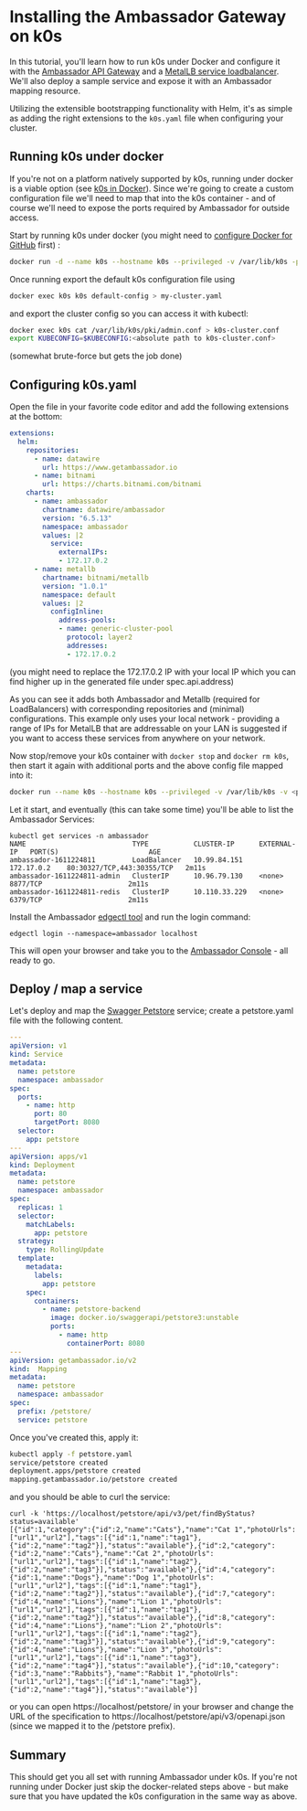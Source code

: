 # Installing the Ambassador Gateway on k0s

In this tutorial, you'll learn how to run k0s under Docker and configure it with the
[Ambassador API Gateway](https://www.getambassador.io/products/api-gateway/) and
a [MetalLB service loadbalancer](https://metallb.universe.tf/). We'll also deploy a sample 
service and expose it with an Ambassador mapping resource.

Utilizing the extensible bootstrapping functionality with Helm, 
it's as simple as adding the right extensions to the `k0s.yaml` file 
when configuring your cluster.

## Running k0s under docker

If you're not on a platform natively supported by k0s, running under docker is a viable option 
(see [k0s in Docker](../k0s-in-docker.md)). Since we're going to create a custom configuration file we'll need
to map that into the k0s container - and of course we'll need to expose the ports required by
Ambassador for outside access.

Start by running k0s under docker (you might need to [configure Docker for GitHub](https://docs.github.com/en/packages/guides/configuring-docker-for-use-with-github-packages) first) :

```sh
docker run -d --name k0s --hostname k0s --privileged -v /var/lib/k0s -p 6443:6443 docker.pkg.github.com/k0sproject/k0s/k0s:v0.9.1
```

Once running export the default k0s configuration file using

```sh
docker exec k0s k0s default-config > my-cluster.yaml
```

and export the cluster config so you can access it with kubectl:

```sh
docker exec k0s cat /var/lib/k0s/pki/admin.conf > k0s-cluster.conf
export KUBECONFIG=$KUBECONFIG:<absolute path to k0s-cluster.conf>
```
(somewhat brute-force but gets the job done)

## Configuring k0s.yaml

Open the file in your favorite code editor and add the following extensions at the bottom:

```yaml
extensions:
  helm:
    repositories:
      - name: datawire
        url: https://www.getambassador.io
      - name: bitnami
        url: https://charts.bitnami.com/bitnami
    charts:
      - name: ambassador
        chartname: datawire/ambassador
        version: "6.5.13"
        namespace: ambassador
        values: |2
          service:
            externalIPs:
            - 172.17.0.2
      - name: metallb
        chartname: bitnami/metallb
        version: "1.0.1"
        namespace: default
        values: |2
          configInline:
            address-pools:
            - name: generic-cluster-pool
              protocol: layer2
              addresses:
              - 172.17.0.2
```
(you might need to replace the 172.17.0.2 IP with your local IP which you can find higher up in the generated file
under spec.api.address)

As you can see it adds both Ambassador and Metallb (required for LoadBalancers) with corresponding repositories
and (minimal) configurations. This example only uses your local network - providing a range of IPs for 
MetalLB that are addressable on your LAN is suggested if you want to access these services from anywhere on 
your network.

Now stop/remove your k0s container with `docker stop` and `docker rm k0s`, then start it again with additional ports and the above config file mapped into it:

```sh
docker run --name k0s --hostname k0s --privileged -v /var/lib/k0s -v <path to conf file>:/k0s.yaml -p 6443:6443 -p 80:80 -p 443:443 -p 8080:8080 docker.pkg.github.com/k0sproject/k0s/k0s:v0.9.1
```

Let it start, and eventually (this can take some time) you'll be able to list the Ambassador Services:

```shell
kubectl get services -n ambassador
NAME                          TYPE           CLUSTER-IP      EXTERNAL-IP   PORT(S)                      AGE
ambassador-1611224811         LoadBalancer   10.99.84.151    172.17.0.2    80:30327/TCP,443:30355/TCP   2m11s
ambassador-1611224811-admin   ClusterIP      10.96.79.130    <none>        8877/TCP                     2m11s
ambassador-1611224811-redis   ClusterIP      10.110.33.229   <none>        6379/TCP                     2m11s
```

Install the Ambassador [edgectl tool](https://www.getambassador.io/docs/latest/topics/using/edgectl/edge-control/) 
and run the login command:

```shell
edgectl login --namespace=ambassador localhost
```

This will open your browser and take you to the [Ambassador Console](https://www.getambassador.io/docs/latest/topics/using/edge-policy-console/) - all ready to go.

## Deploy / map a service

Let's deploy and map the [Swagger Petstore](https://petstore.swagger.io/) service; create a petstore.yaml file with
the following content.

```yaml
---
apiVersion: v1
kind: Service
metadata:
  name: petstore
  namespace: ambassador
spec:
  ports:
    - name: http
      port: 80
      targetPort: 8080
  selector:
    app: petstore
---
apiVersion: apps/v1
kind: Deployment
metadata:
  name: petstore
  namespace: ambassador
spec:
  replicas: 1
  selector:
    matchLabels:
      app: petstore
  strategy:
    type: RollingUpdate
  template:
    metadata:
      labels:
        app: petstore
    spec:
      containers:
        - name: petstore-backend
          image: docker.io/swaggerapi/petstore3:unstable
          ports:
            - name: http
              containerPort: 8080
---
apiVersion: getambassador.io/v2
kind:  Mapping
metadata:
  name: petstore
  namespace: ambassador
spec:
  prefix: /petstore/
  service: petstore
```

Once you've created this, apply it:

```sh
kubectl apply -f petstore.yaml
service/petstore created
deployment.apps/petstore created
mapping.getambassador.io/petstore created
```

and you should be able to curl the service:

```shell
curl -k 'https://localhost/petstore/api/v3/pet/findByStatus?status=available'
[{"id":1,"category":{"id":2,"name":"Cats"},"name":"Cat 1","photoUrls":["url1","url2"],"tags":[{"id":1,"name":"tag1"},{"id":2,"name":"tag2"}],"status":"available"},{"id":2,"category":{"id":2,"name":"Cats"},"name":"Cat 2","photoUrls":["url1","url2"],"tags":[{"id":1,"name":"tag2"},{"id":2,"name":"tag3"}],"status":"available"},{"id":4,"category":{"id":1,"name":"Dogs"},"name":"Dog 1","photoUrls":["url1","url2"],"tags":[{"id":1,"name":"tag1"},{"id":2,"name":"tag2"}],"status":"available"},{"id":7,"category":{"id":4,"name":"Lions"},"name":"Lion 1","photoUrls":["url1","url2"],"tags":[{"id":1,"name":"tag1"},{"id":2,"name":"tag2"}],"status":"available"},{"id":8,"category":{"id":4,"name":"Lions"},"name":"Lion 2","photoUrls":["url1","url2"],"tags":[{"id":1,"name":"tag2"},{"id":2,"name":"tag3"}],"status":"available"},{"id":9,"category":{"id":4,"name":"Lions"},"name":"Lion 3","photoUrls":["url1","url2"],"tags":[{"id":1,"name":"tag3"},{"id":2,"name":"tag4"}],"status":"available"},{"id":10,"category":{"id":3,"name":"Rabbits"},"name":"Rabbit 1","photoUrls":["url1","url2"],"tags":[{"id":1,"name":"tag3"},{"id":2,"name":"tag4"}],"status":"available"}]
```

or you can open https://localhost/petstore/ in your browser and change the URL of the specification to
https://localhost/petstore/api/v3/openapi.json (since we mapped it to the /petstore prefix). 

## Summary

This should get you all set with running Ambassador under k0s. If you're not running under Docker just skip the docker-related
steps above - but make sure that you have updated the k0s configuration in the same way as above. 
